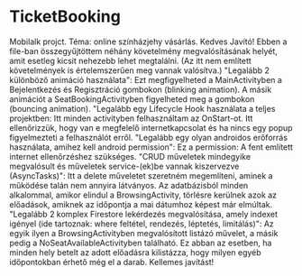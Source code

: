 # TicketBooking
Mobilalk projct. Téma: online színházjehy vásárlás.
Kedves Javító!
Ebben a file-ban összegyűjtöttem néhány követelmény megvalósításának helyét, amit esetleg kicsit nehezebb lehet megtalálni. (Az itt nem említett követelmények is értelemszerűen meg vannak valósítva.) 
"Legalább 2 különböző animáció használata": Ezt megfigyelheted a MainActivityben a Bejelentkezés és Regisztráció gombokon (blinking animation). A másik animációt a SeatBookingActivityben figyelheted meg a gombokon (bouncing animation).
"Legalább egy Lifecycle Hook használata a teljes projektben: Itt minden activityben felhasználtam az OnStart-ot. Itt ellenőrizzük, hogy van e megfelelő internetkapcsolat és ha nincs egy popup figyelmezteti a felhasználót erről.
"Legalább egy olyan androidos erőforrás használata, amihez kell android permission":
Ez a permission:
<uses-permission android:name="android.permission.INTERNET" />
<uses-permission android:name="android.permission.ACCESS_NETWORK_STATE" />
 A fent említett internet ellenőrzéshez szükséges.
"CRUD műveletek mindegyike megvalósult és műveletek service-(ek)be vannak kiszervezve (AsyncTasks)": Itt a delete műveletet szeretném megemlíteni, aminek a működése talán nem annyira látványos. Az adatbázisból minden alkalommal, amikor elindul a BrowsingActivity, törlésre kerülnek azok az előadások, amiknek az időpontja a mai dátumhoz képest már elmúltak.
"Legalább 2 komplex Firestore lekérdezés megvalósítása, amely indexet igényel (ide tartoznak: where feltétel, rendezés, léptetés, limitálás)": Az egyik ilyen a BrowsingActivityben megvalósított listázó művelet, a másik pedig a NoSeatAvailableActivityben található. Ez abban az esetben, ha minden hely betelt az adott előadásra kilistázza, hogy milyen egyéb időpontokban  érhető még el a darab. 
Kellemes javítást!
